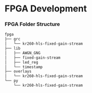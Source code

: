 # FPGA Development



### FPGA Folder Structure



```bash
fpga
├── grc
│   └── kr260-hls-fixed-gain-stream
├── lib
│   ├── AWGN_GNG
│   ├── fixed-gain-stream
│   ├── led_reg
│   └── timestamp
├── overlays
│   └── kr260-hls-fixed-gain-stream
└── py
    └── kr260-hls-fixed-gain-stream


```


